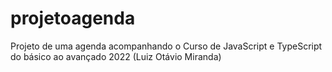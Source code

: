 # projetoagenda
Projeto de uma agenda acompanhando o Curso de JavaScript e TypeScript do básico ao avançado 2022 (Luiz Otávio Miranda)
